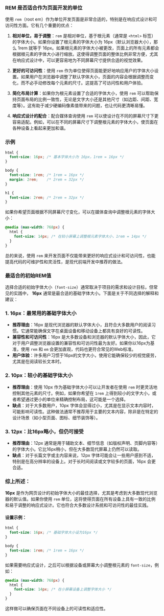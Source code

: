 ### REM 是否适合作为页面开发的单位

使用 `rem`（root em）作为单位开发页面是非常合适的，特别是在响应式设计和可访问性方面。它有几个重要的优点：

1. **相对单位，易于调整**：`rem` 是相对单位，基于根元素（通常是 `<html>` 标签）的字体大小。如果你设置了根元素的字体大小为 16px（默认浏览器大小），那么 1rem 就等于 16px。如果根元素的字体大小被更改，页面上的所有元素都会根据根元素的字体大小进行缩放。这使得调整页面的整体比例非常方便，尤其在响应式设计中，可以更容易地为不同屏幕尺寸提供合适的视觉效果。

2. **更好的可访问性**：使用 `rem` 作为单位使得页面能更好地响应用户的字体大小设置。如果用户在浏览器中调整了默认字体大小，页面的内容会根据调整而变化，而不必手动修改每个元素的尺寸。这提高了可访问性和用户体验。

3. **简化布局计算**：如果你为根元素设置了合适的字体大小，使用 `rem` 可以帮助保持页面布局的比例一致性，无论是文字大小还是其他尺寸（如边距、间距、宽度等）。这有助于减少硬编码像素值带来的问题，也让代码更清晰易懂。

4. **响应式设计的配合**：配合媒体查询使用 `rem` 可以使设计在不同的屏幕尺寸下更容易适配。例如，可以在不同的屏幕尺寸下调整根元素的字体大小，使页面在各种设备上看起来更加和谐。

### 示例

```css
html {
  font-size: 16px; /* 基本字体大小为 16px，1rem = 16px */
}

body {
  font-size: 1rem; /* 1rem = 16px */
  margin: 2rem;    /* 2rem = 32px */
}

h1 {
  font-size: 2rem; /* 2rem = 32px */
}
```

如果你希望页面根据不同屏幕尺寸变化，可以在媒体查询中调整根元素的字体大小：

```css
@media (max-width: 768px) {
  html {
    font-size: 14px; /* 在较小屏幕上调整根元素字体大小，1rem = 14px */
  }
}
```

总的来说，使用 `rem` 来开发页面不仅能带来更好的响应式设计和可访问性，也能提高代码的可维护性和灵活性，是现代前端开发中推荐的做法。

### 最适合的初始REM值
选择合适的初始字体大小（`font-size`）通常取决于项目的需求和设计目标，但常见的实践中， **16px** 通常是最合适的基础字体大小。下面是关于不同选择的解释和建议：

### 1. **16px：最常用的基础字体大小**
- **推荐理由**：16px 是现代浏览器的默认字体大小，且符合大多数用户的阅读习惯。它通常能确保文字在桌面设备和移动设备上都具有良好的可读性。
- **兼容性和可访问性**：16px 是大多数设备和浏览器的默认字体大小，因此，它对于用户调整浏览器设置的兼容性和可访问性最为友好。如果你以16px为基准，使用 `rem` 和 `em` 会更加直观，代码也更符合常见的Web标准。
- **用户体验**：许多用户习惯于16px的文字大小，使用它能确保较少的视觉疲劳，尤其是在阅读较长文本时。

### 2. **10px：较小的基础字体大小**
- **推荐理由**：使用 10px 作为基础字体大小可以让开发者在使用 `rem` 时更灵活地控制其他元素的尺寸。例如，如果你希望在 `1rem` 上得到较小的文字大小，或者希望通过更小的单位来精确控制布局，这可能是一个选择。
- **缺点**：对于大多数用户，10px 字体会显得过小，尤其是在显示文本内容时，可能影响可读性。这种做法通常不推荐用于主要的文本内容，除非是在特定的设计场景（如小型页面、图标、细节装饰等）。

### 3. **12px：比16px略小，但仍可接受**
- **推荐理由**：12px 通常是用于辅助文本、细节信息（如版权声明、页脚内容等）的字体大小。它比16px稍小，但在大多数现代屏幕上仍然可以读取。
- **缺点**：对于长篇文字或主内容来说，12px 字体可能会让一些用户感到不适，特别是在高分辨率的设备上。对于长时间阅读或文字较多的页面，16px 会更合适。

### 综上所述：
**16px** 是作为网页设计的初始字体大小的最佳选择，尤其是考虑到大多数现代浏览器的默认值。如果你使用 `rem` 单位，这将使得页面在所有设备上具有一致的比例和易于调整的响应式设计。它也符合大多数设计系统和可访问性的最佳实践。

#### 设置示例：
```css
html {
  font-size: 16px; /* 基础字体大小设为16px */
}

body {
  font-size: 1rem; /* 1rem = 16px */
}
```

如果需要响应式设计，之后可以根据设备或屏幕大小调整根元素的 `font-size`，例如：

```css
@media (max-width: 768px) {
  html {
    font-size: 14px; /* 在小屏幕设备上调整字体大小 */
  }
}
```

这样做可以确保页面在不同设备上的可读性和适应性。